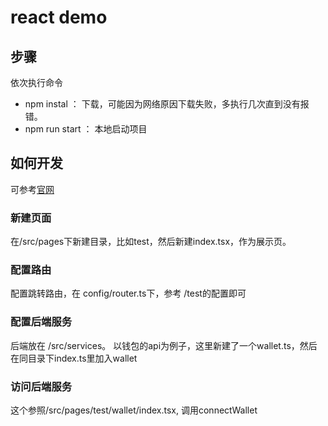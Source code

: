 # react demo

## 步骤
依次执行命令
- npm instal ： 下载，可能因为网络原因下载失败，多执行几次直到没有报错。
- npm run start ： 本地启动项目


## 如何开发
可参考[官网](https://pro.ant.design/zh-CN/docs/new-page)

### 新建页面
在/src/pages下新建目录，比如test，然后新建index.tsx，作为展示页。

### 配置路由
配置跳转路由，在 config/router.ts下，参考 /test的配置即可

### 配置后端服务
后端放在 /src/services。
以钱包的api为例子，这里新建了一个wallet.ts，然后在同目录下index.ts里加入wallet

### 访问后端服务
这个参照/src/pages/test/wallet/index.tsx, 调用connectWallet
